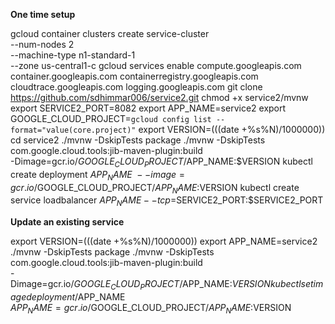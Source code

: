 
**One time setup**

gcloud container clusters create service-cluster \
--num-nodes 2 \
--machine-type n1-standard-1 \
--zone us-central1-c
gcloud services enable compute.googleapis.com container.googleapis.com containerregistry.googleapis.com cloudtrace.googleapis.com logging.googleapis.com
git clone https://github.com/sdhimmar006/service2.git
chmod +x service2/mvnw
export SERVICE2_PORT=8082
export APP_NAME=service2
export GOOGLE_CLOUD_PROJECT=`gcloud config list --format="value(core.project)"`
export VERSION=$(($(date +%s%N)/1000000))
cd service2
./mvnw -DskipTests package
./mvnw -DskipTests com.google.cloud.tools:jib-maven-plugin:build \
-Dimage=gcr.io/$GOOGLE_CLOUD_PROJECT/$APP_NAME:$VERSION
kubectl create deployment $APP_NAME \
--image=gcr.io/$GOOGLE_CLOUD_PROJECT/$APP_NAME:$VERSION
kubectl create service loadbalancer $APP_NAME --tcp=$SERVICE2_PORT:$SERVICE2_PORT

**Update an existing service**

export VERSION=$(($(date +%s%N)/1000000))
export APP_NAME=service2
./mvnw -DskipTests package
./mvnw -DskipTests com.google.cloud.tools:jib-maven-plugin:build \
-Dimage=gcr.io/$GOOGLE_CLOUD_PROJECT/$APP_NAME:$VERSION
kubectl set image deployment/$APP_NAME \
$APP_NAME=gcr.io/$GOOGLE_CLOUD_PROJECT/$APP_NAME:$VERSION
